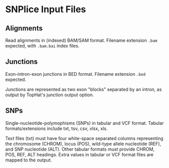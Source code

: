 # SNPlice Input Files

## Alignments

Read alignments in (indexed) BAM/SAM format. Filename extension `.bam` expected, with `.bam.bai` index files. 

## Junctions

Exon-intron-exon junctions in BED format. Filename extension `.bed` expected.

Junctions are represented as two exon "blocks" separated by an intron, as output by TopHat's junction output option.

## SNPs

Single-nucleotide-polymophisms (SNPs) in tabular and VCF format. Tabular formats/extensions include txt, tsv, csv, xlsx, xls.

Text files (txt) must have four white-space separated columns representing the chromosome (CHROM), locus (POS), wild-type allele nucleotide (REF), and SNP nucleotide (ALT). Other tabular formats must provide CHROM, POS, REF, ALT headings. Extra values in tabular or VCF format files are mapped to the output.
